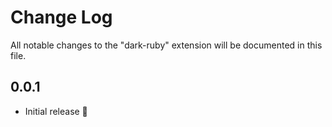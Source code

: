 # Change Log

All notable changes to the "dark-ruby" extension will be documented in this file.

## 0.0.1
- Initial release 🎉
